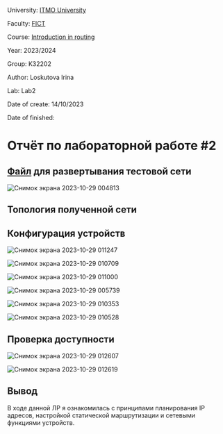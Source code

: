University: [ITMO University](https://itmo.ru/ru/)

Faculty: [FICT](https://fict.itmo.ru)

Course: [Introduction in routing](https://github.com/itmo-ict-faculty/introduction-in-routing)

Year: 2023/2024

Group: K32202

Author: Loskutova Irina

Lab: Lab2

Date of create: 14/10/2023

Date of finished:

# Отчёт по лабораторной работе #2

## [Файл](https://github.com/sgsoul/2023_2024-introduction_in_routing-k33202-loskutova_i_v/blob/main/lab2/topo2.clab.yml) для развертывания тестовой сети

![Снимок экрана 2023-10-29 004813](https://github.com/sgsoul/2023_2024-introduction_in_routing-k33202-loskutova_i_v/assets/93263659/45574be8-f9f3-41bd-937b-ed06d088e37e)


## Топология полученной сети


## Конфигурация устройств

![Снимок экрана 2023-10-29 011247](https://github.com/sgsoul/2023_2024-introduction_in_routing-k33202-loskutova_i_v/assets/93263659/e13b7033-1988-4279-9de0-570e78ebc309)

![Снимок экрана 2023-10-29 010709](https://github.com/sgsoul/2023_2024-introduction_in_routing-k33202-loskutova_i_v/assets/93263659/e8528125-19bb-4abd-90f1-6300bf506874)

![Снимок экрана 2023-10-29 011000](https://github.com/sgsoul/2023_2024-introduction_in_routing-k33202-loskutova_i_v/assets/93263659/3584414c-df30-46f6-b261-850367038f54)

![Снимок экрана 2023-10-29 005739](https://github.com/sgsoul/2023_2024-introduction_in_routing-k33202-loskutova_i_v/assets/93263659/28bb4ae5-665c-4d8e-84d0-40de4a3f0042)

![Снимок экрана 2023-10-29 010353](https://github.com/sgsoul/2023_2024-introduction_in_routing-k33202-loskutova_i_v/assets/93263659/a957460b-66f3-4058-8bba-988a35769c98)

![Снимок экрана 2023-10-29 010528](https://github.com/sgsoul/2023_2024-introduction_in_routing-k33202-loskutova_i_v/assets/93263659/0ae53ac3-0df1-4d1f-b565-8b5b1f4dba83)


## Проверка доступности

![Снимок экрана 2023-10-29 012607](https://github.com/sgsoul/2023_2024-introduction_in_routing-k33202-loskutova_i_v/assets/93263659/01e8626e-ec60-40d6-9812-53c2ea208cd7)

![Снимок экрана 2023-10-29 012619](https://github.com/sgsoul/2023_2024-introduction_in_routing-k33202-loskutova_i_v/assets/93263659/73d6c4ac-9e43-45a6-b856-a16f3383d42a)


## Вывод

В ходе данной ЛР я ознакомилась с принципами планирования IP адресов, настройкой статической маршрутизации и сетевыми функциями устройств.
